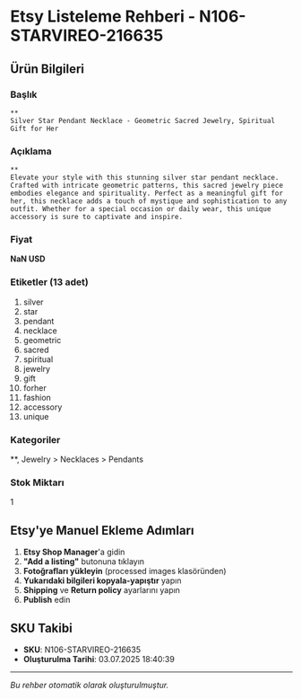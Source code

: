 # Etsy Listeleme Rehberi - N106-STARVIREO-216635

## Ürün Bilgileri

### Başlık
```
**
Silver Star Pendant Necklace - Geometric Sacred Jewelry, Spiritual Gift for Her
```

### Açıklama
```
**
Elevate your style with this stunning silver star pendant necklace. Crafted with intricate geometric patterns, this sacred jewelry piece embodies elegance and spirituality. Perfect as a meaningful gift for her, this necklace adds a touch of mystique and sophistication to any outfit. Whether for a special occasion or daily wear, this unique accessory is sure to captivate and inspire.
```

### Fiyat
**NaN USD**

### Etiketler (13 adet)
1. silver
2. star
3. pendant
4. necklace
5. geometric
6. sacred
7. spiritual
8. jewelry
9. gift
10. forher
11. fashion
12. accessory
13. unique

### Kategoriler
**, Jewelry > Necklaces > Pendants

### Stok Miktarı
1

## Etsy'ye Manuel Ekleme Adımları

1. **Etsy Shop Manager**'a gidin
2. **"Add a listing"** butonuna tıklayın
3. **Fotoğrafları yükleyin** (processed images klasöründen)
4. **Yukarıdaki bilgileri kopyala-yapıştır** yapın
5. **Shipping** ve **Return policy** ayarlarını yapın
6. **Publish** edin

## SKU Takibi
- **SKU**: N106-STARVIREO-216635
- **Oluşturulma Tarihi**: 03.07.2025 18:40:39

---
*Bu rehber otomatik olarak oluşturulmuştur.*
